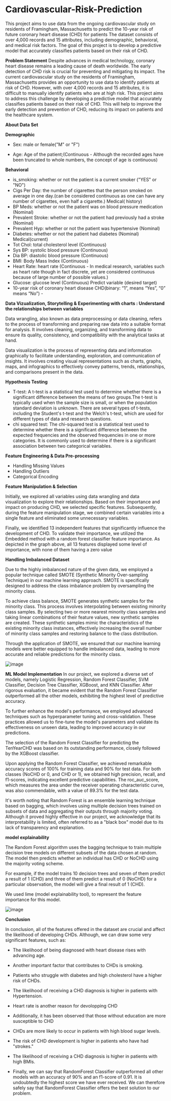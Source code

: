 # Cardiovascular-Risk-Prediction
This project aims to use data from the ongoing cardiovascular study on residents of Framingham, Massachusetts to predict the 10-year risk of future coronary heart disease (CHD) for patients
The dataset consists of over 4,000 records and 15 attributes, including demographic, behavioral, and medical risk factors. The goal of this project is to develop a predictive model that accurately classifies patients based on their risk of CHD.

**Problem Statement**
Despite advances in medical technology, coronary heart disease remains a leading cause of death worldwide. The early detection of CHD risk is crucial for preventing and mitigating its impact. The current cardiovascular study on the residents of Framingham, Massachusetts provides an opportunity to use data to identify patients at risk of CHD. However, with over 4,000 records and 15 attributes, it is difficult to manually identify patients who are at high risk. This project aims to address this challenge by developing a predictive model that accurately classifies patients based on their risk of CHD. This will help to improve the early detection and prevention of CHD, reducing its impact on patients and the healthcare system.

**About Data Set**

**Demographic**
* Sex: male or female("M" or "F")

* Age: Age of the patient;(Continuous - Although the recorded ages have been truncated to whole numbers, the concept of age is continuous)

**Behavioral**
* is_smoking: whether or not the patient is a current smoker ("YES" or "NO")
* Cigs Per Day: the number of cigarettes that the person smoked on average in one day.(can be
considered continuous as one can have any number of cigarettes, even half a cigarette.)
Medical( history)
* BP Meds: whether or not the patient was on blood pressure medication (Nominal)
* Prevalent Stroke: whether or not the patient had previously had a stroke (Nominal)
* Prevalent Hyp: whether or not the patient was hypertensive (Nominal)
* Diabetes: whether or not the patient had diabetes (Nominal)
Medical(current)
* Tot Chol: total cholesterol level (Continuous)
* Sys BP: systolic blood pressure (Continuous)
* Dia BP: diastolic blood pressure (Continuous)
* BMI: Body Mass Index (Continuous)
* Heart Rate: heart rate (Continuous - In medical research, variables such as heart rate though in
fact discrete, yet are considered continuous because of large number of possible values.)
* Glucose: glucose level (Continuous)
Predict variable (desired target)
* 10-year risk of coronary heart disease CHD(binary: “1”, means “Yes”, “0” means “No”) -

**Data Vizualization, Storytelling & Experimenting with charts : Understand the relationships between variables**

Data wrangling, also known as data preprocessing or data cleaning, refers to the process of transforming and preparing raw data into a suitable format for analysis. It involves cleaning, organizing, and transforming data to ensure its quality, consistency, and compatibility with the analytical tasks at hand.

Data visualization is the process of representing data and information graphically to facilitate understanding, exploration, and communication of insights. It involves creating visual representations such as charts, graphs, maps, and infographics to effectively convey patterns, trends, relationships, and comparisons present in the data.

 **Hypothesis Testing**

 * T-test: A t-test is a statistical test used to determine whether there is a significant difference between the means of two groups.The t-test is typically used when the sample size is small, or when the population standard deviation is unknown. There are several types of t-tests, including the Student's t-test and the Welch's t-test, which are used for different types of data and research questions.
 *  chi squared test: The chi-squared test is a statistical test used to determine whether there is a significant difference between the expected frequencies and the observed frequencies in one or more categories. It is commonly used to determine if there is a significant association between two categorical variables.


 **Feature Engineering & Data Pre-processing**

*  Handling Missing Values
*  Handling Outliers
*  Categorical Encoding

**Feature Manipulation & Selection**

Initially, we explored all variables using data wrangling and data visualization to explore their relationships. Based on their importance and impact on producing CHD, we selected specific features. Subsequently, during the feature manipulation stage, we combined certain variables into a single feature and eliminated some unnecessary variables.

Finally, we identified 13 independent features that significantly influence the development of CHD. To validate their importance, we utilized the Embedded method with a random forest classifier feature importance. As depicted in the graph above, all 13 features displayed some level of importance, with none of them having a zero value

**Handling Imbalanced Dataset**

Due to the highly imbalanced nature of the given data, we employed a popular technique called SMOTE (Synthetic Minority Over-sampling Technique) in our machine learning approach. SMOTE is specifically designed to address the class imbalance problem by oversampling the minority class.

To achieve class balance, SMOTE generates synthetic samples for the minority class. This process involves interpolating between existing minority class samples. By selecting two or more nearest minority class samples and taking linear combinations of their feature values, new synthetic samples are created. These synthetic samples mimic the characteristics of the existing minority class instances, effectively increasing the overall number of minority class samples and restoring balance to the class distribution.

Through the application of SMOTE, we ensured that our machine learning models were better equipped to handle imbalanced data, leading to more accurate and reliable predictions for the minority class.

![image](https://github.com/irfan7210/Cardiovascular-Risk-Prediction/assets/113547056/1bf36b1f-1e15-4965-92c6-cff94bed932a)



 **ML Model Implementation**
 In our project, we explored a diverse set of models, namely Logistic Regression, Random Forest Classifier, SVM Classifier, Decision Tree Classifier, XGBoost, and KNN Classifier. After rigorous evaluation, it became evident that the Random Forest Classifier outperformed all the other models, exhibiting the highest level of predictive accuracy.

To further enhance the model's performance, we employed advanced techniques such as hyperparameter tuning and cross-validation. These practices allowed us to fine-tune the model's parameters and validate its effectiveness on unseen data, leading to improved accuracy in our predictions.

The selection of the Random Forest Classifier for predicting the TenYearCHD was based on its outstanding performance, closely followed by the XGBoost classifier.

Upon applying the Random Forest Classifier, we achieved remarkable accuracy scores of 100% for training data and 90% for test data. For both classes (NoCHD or 0, and CHD or 1), we obtained high precision, recall, and f1-scores, indicating excellent predictive capabilities. The roc_auc_score, which measures the area under the receiver operating characteristic curve, was also commendable, with a value of 89.3% for the test data.

It's worth noting that Random Forest is an ensemble learning technique based on bagging, which involves using multiple decision trees trained on subsets of data and aggregating their outputs through majority voting. Although it proved highly effective in our project, we acknowledge that its interpretability is limited, often referred to as a "black box" model due to its lack of transparency and explanation.


**model explainability**

The Random Forest algorithm uses the bagging technique to train multiple decision tree models on different subsets of the data chosen at random. The model then predicts whether an individual has CHD or NoCHD using the majority voting scheme.

For example, if the model trains 10 decision trees and seven of them predict a result of 1 (CHD) and three of them predict a result of 0 (NoCHD) for a particular observation, the model will give a final result of 1 (CHD).

We used lime (model explainability tool), to represent the feature importance for this model.

![image](https://github.com/irfan7210/Cardiovascular-Risk-Prediction/assets/113547056/a543f1cd-a315-4bef-b27d-b4203710b868)



**Conclusion**


In conclusion, all of the features offered in the dataset are crucial and affect the likelihood of developing CHDs. Although, we can draw some very significant features, such as:


*   The likelihood of being diagnosed with heart disease rises with advancing age.

*   Another important factor that contributes to CHDs is smoking.

*   Patients who struggle with diabetes and high cholesterol have a higher risk of CHDs.

*   The likelihood of receiving a CHD diagnosis is higher in patients with Hypertension.

*    Heart rate is another reason for devolopping CHD

*    Additionally, it has been observed that those without education are more susceptible to CHD

*   CHDs are more likely to occur in patients with high blood sugar levels.

*   The risk of CHD development is higher in patients who have had "strokes."

*   The likelihood of receiving a CHD diagnosis is higher in patients with high BMIs.

*    Finally, we can say that RandomForest Classifier outperformed all other models with an accuracy of 90% and an f1-score of 0.91. It is undoubtedly the highest score we have ever received. We can therefore safely say that RandomForest Classifier offers the best solution to our problem.

